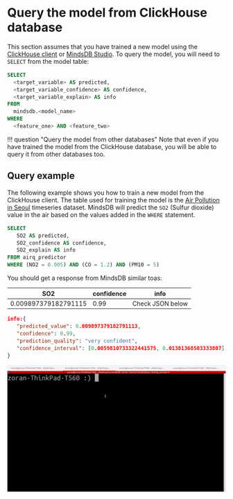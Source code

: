 # Query the model from ClickHouse database

This section assumes that you have trained a new model using the [ClickHouse client](/model/clickhouse/) or [MindsDB Studio](/model/train/). To query the model, you will need to `SELECT` from the model table:

```sql
SELECT
  <target_variable> AS predicted,
  <target_variable_confidence> AS confidence,
  <target_variable_explain> AS info
FROM
  mindsdb.<model_name>
WHERE
  <feature_one> AND <feature_two>
```

!!! question "Query the model from other databases"
    Note that even if you have trained the model from the ClickHouse database, you will be able to query it from other databases too.

## Query example

The following example shows you how to train a new model from the ClickHouse client. The table used for training the model is the [Air Pollution in Seoul](https://www.kaggle.com/bappekim/air-pollution-in-seoul) timeseries dataset. MindsDB will predict the `SO2` (Sulfur dioxide) value in the air based on the values added in the `WHERE` statement.

```sql
SELECT
   SO2 AS predicted,
   SO2_confidence AS confidence,
   SO2_explain AS info
FROM airq_predictor
WHERE (NO2 = 0.005) AND (CO = 1.2) AND (PM10 = 5)
```
You should get a response from MindsDB similar toas:

| SO2  | confidence | info   |
|----------------|------------|------|
| 0.009897379182791115 | 0.99 | Check JSON below  |

```json
info:{
   "predicted_value": 0.009897379182791113,
   "confidence": 0.99,
   "prediction_quality": "very confident",
   "confidence_interval": [0.0059810733322441575, 0.01381368503333807], "important_missing_information": ["Address"]
}
```

![Model predictions](/assets/predictors/clickhouse-query.gif)


